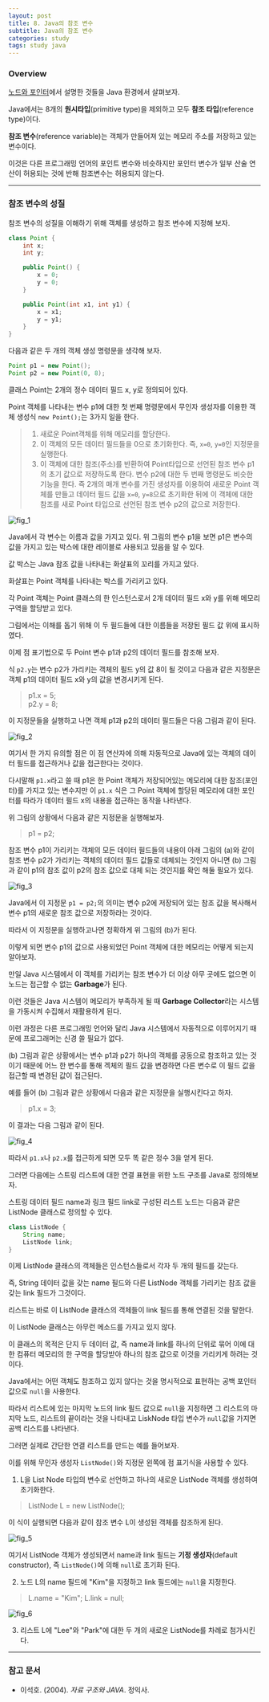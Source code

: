 ```yaml
---
layout: post
title: 8. Java의 참조 변수
subtitle: Java의 참조 변수
categories: study
tags: study java
---
```


### Overview

[노드와 포인터](https://rap0d.github.io/study/2019/07/24/ds_7_%EB%85%B8%EB%93%9C%EC%99%80%ED%8F%AC%EC%9D%B8%ED%84%B0/)에서 설명한 것들을 Java 환경에서 살펴보자.

Java에서는 8개의 **원시타입**(primitive type)을 제외하고 모두 **참조 타입**(reference type)이다.

**참조 변수**(reference variable)는 객체가 만들어져 있는 메모리 주소를 저장하고 있는 변수이다.

이것은 다른 프로그래밍 언어의 포인트 변수와 비슷하지만 포인터 변수가 일부 산술 연산이 허용되는 것에 반해 참조변수는 허용되지 않는다.

***

### 참조 변수의 성질

참조 변수의 성질을 이해하기 위해 객체를 생성하고 참조 변수에 지정해 보자.

```java
class Point {
    int x;
    int y;

    public Point() {
        x = 0;
        y = 0;
    }

    public Point(int x1, int y1) {
        x = x1;
        y = y1;
    }
}
```

다음과 같은 두 개의 객체 생성 명령문을 생각해 보자.

```java
Point p1 = new Point();
Point p2 = new Point(0, 8);
```

클래스 Point는 2개의 정수 데이터 필드 x, y로 정의되어 있다.

Point 객체를 나타내는 변수 p1에 대한 첫 번째 명령문에서 무인자 생성자를 이용한 객체 생성식 `new Point();`는 3가지 일을 한다.

> 1. 새로운 Point객체를 위해 메모리를 할당한다.
> 2. 이 객체의 모든 데이터 필드들을 0으로 초기화한다. 즉, `x=0`, `y=0`인 지정문을 실행한다.
> 3. 이 객체에 대한 참조(주소)를 반환하여 Point타입으로 선언된 참조 변수 p1의 초기 값으로 저장하도록 한다. 변수 p2에 대한 두 번째 명령문도 비슷한 기능을 한다. 즉 2개의 매개 변수를 가진 생성자를 이용하여 새로운 Point 객체를 만들고 데이터 필드 값을 `x=0`, `y=8`으로 초기화한 뒤에 이 객체에 대한 참조를 새로 Point 타입으로 선언된 참조 변수 p2의 값으로 저장한다.

![fig_1](/assets/img/study/java/190725_fig_1.png "fig_1")

Java에서 각 변수는 이름과 값을 가지고 있다. 위 그림의 변수 p1을 보면 p1은 변수의 값을 가지고 있는 박스에 대한 레이블로 사용되고 있음을 알 수 있다.

값 박스는 Java 참조 값을 나타내는 화살표의 꼬리를 가지고 있다.

화살표는 Point 객체를 나타내는 박스를 가리키고 있다.

각 Point 객체는 Point 클래스의 한 인스턴스로서 2개 데이터 필드 x와 y를 위해 메모리 구역을 할당받고 있다.

그림에서는 이해를 돕기 위해 이 두 필드들에 대한 이름들을 저장된 필드 값 위에 표시하였다.

이제 점 표기법으로 두 Point 변수 p1과 p2의 데이터 필드를 참조해 보자.

식 `p2.y`는 변수 p2가 가리키는 객체의 필드 y의 값 8이 될 것이고 다음과 같은 지정문은 객체 p1의 데이터 필드 x와 y의 값을 변경시키게 된다.

> p1.x = 5;  
> p2.y = 8;  

이 지정문들을 실행하고 나면 객체 p1과 p2의 데이터 필드들은 다음 그림과 같이 된다.

![fig_2](/assets/img/study/java/190725_fig_2.png "fig_2")

여기서 한 가지 유의할 점은 이 점 연산자에 의해 자동적으로 Java에 있는 객체의 데이터 필드를 접근하거나 값을 접근한다는 것이다.

다시말해 `p1.x`라고 쓸 때 p1은 한 Point 객체가 저장되어있는 메모리에 대한 참조(포인터)를 가지고 있는 변수지만 이 `p1.x` 식은 그 Point 객체에 할당된 메모리에 대한 포인터를 따라가 데이터 필드 x의 내용을 접근하는 동작을 나타낸다.

위 그림의 상황에서 다음과 같은 지정문을 실행해보자.

> p1 = p2;

참조 변수 p1이 가리키는 객체의 모든 데이터 필드들의 내용이 아래 그림의 (a)와 같이 참조 변수 p2가 가리키는 객체의 데이터 필드 값들로 데체되는 것인지 아니면 (b) 그림과 같이 p1의 참조 값이 p2의 참조 값으로 대체 되는 것인지를 확인 해둘 필요가 있다.

![fig_3](/assets/img/study/java/190725_fig_3.png "fig_3")

Java에서 이 지정문 `p1 = p2;`의 의미는 변수 p2에 저장되어 있는 참조 값을 복사해서 변수 p1의 새로운 참조 값으로 저장하라는 것이다.

따라서 이 지정문을 실행하고나면 정확하게 위 그림의 (b)가 된다.

이렇게 되면 변수 p1의 값으로 사용되었던 Point 객체에 대한 메모리는 어떻게 되는지 알아보자.

만일 Java 시스템에서 이 객체를 가리키는 참조 변수가 더 이상 아무 곳에도 없으면 이 노드는 접근할 수 없는 **Garbage**가 된다.

이런 것들은 Java 시스템이 메모리가 부족하게 될 때 **Garbage Collector**라는 시스템을 가동시켜 수집해서 재활용하게 된다.

이런 과정은 다른 프로그래밍 언어와 달리 Java 시스템에서 자동적으로 이루어지기 때문에 프로그래머는 신경 쓸 필요가 없다.

(b) 그림과 같은 상황에서는 변수 p1과 p2가 하나의 객체를 공동으로 참조하고 있는 것이기 때문에 어느 한 변수를 통해 겍체의 필드 값을 변경하면 다른 변수로 이 필드 값을 접근할 때 변경된 값이 접근된다.

예를 들어 (b) 그림과 같은 상황에서 다음과 같은 지정문을 실행시킨다고 하자.

> p1.x = 3;

이 결과는 다음 그림과 같이 된다.

![fig_4](/assets/img/study/java/190725_fig_4.png "fig_4")

따라서 `p1.x`나 `p2.x`를 접근하게 되면 모두 똑 같은 정수 3을 얻게 된다.

그러면 다음에는 스트링 리스트에 대한 연결 표현을 위한 노드 구조를 Java로 정의해보자.

스트링 데이터 필드 name과 링크 필드 link로 구성된 리스트 노드는 다음과 같은 ListNode 클래스로 정의할 수 있다.

```java
class ListNode {
    String name;
    ListNode link;
}
```

이제 ListNode 클래스의 객체들은 인스턴스들로서 각자 두 개의 필드를 갖는다.

즉, String 데이터 값을 갖는 name 필드와 다른 ListNode 객체를 가리키는 참조 값을 갖는 link 필드가 그것이다.

리스트는 바로 이 ListNode 클래스의 객체들이 link 필드를 통해 연결된 것을 말한다.

이 ListNode 클래스는 아무런 메소드를 가지고 있지 않다.

이 클래스의 목적은 단지 두 데이터 값, 즉 name과 link를 하나의 단위로 묶어 이에 대한 컴퓨터 메모리의 한 구역을 할당받아 하나의 참조 값으로 이것을 가리키게 하려는 것이다.

Java에서는 어떤 객체도 참조하고 있지 않다는 것을 명시적으로 표현하는 공백 포인터 값으로 `null`을 사용한다.

따라서 리스트에 있는 마지막 노드의 link 필드 값으로 `null`을 지정하면 그 리스트의 마지막 노드, 리스트의 끝이라는 것을 나타내고 LiskNode 타입 변수가 `null`값을 가지면 공백 리스트를 나타낸다.

그러면 실제로 간단한 연결 리스트를 만드는 예를 들어보자.

이를 위해 무인자 생성자 `ListNode()`와 지정문 왼쪽에 점 표기식을 사용할 수 있다.

1. L을 List Node 타입의 변수로 선언하고 하나의 새로운 ListNode 객체를 생성하여 초기화한다.

> ListNode L = new ListNode();

이 식이 실행되면 다음과 같이 참조 변수 L이 생성된 객체를 참조하게 된다.

![fig_5](/assets/img/study/java/190725_fig_5.png "fig_5")

여기서 ListNode 객체가 생성되면서 name과 link 필드는 **기정 생성자**(default constructor), 즉 `ListNode()`에 의해 `null`로 초기화 된다.

2. 노드 L의 name 필드에 "Kim"을 지정하고 link 필드에는 `null`을 지정한다.

> L.name = "Kim";
> L.link = null;

![fig_6](/assets/img/study/java/190725_fig_6.png "fig_6")

3. 리스트 L에 "Lee"와 "Park"에 대한 두 개의 새로운 ListNode를 차례로 첨가시킨다.





***

### 참고 문서
- 이석호. (2004). *자료 구조와 JAVA*. 정익사.
